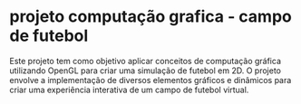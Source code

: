 # projeto computação grafica - campo de futebol
 Este projeto tem como objetivo aplicar conceitos de computação gráfica utilizando OpenGL para criar uma simulação de futebol em 2D. O projeto envolve a implementação de diversos elementos gráficos e dinâmicos para criar uma experiência interativa de um campo de futebol virtual.
